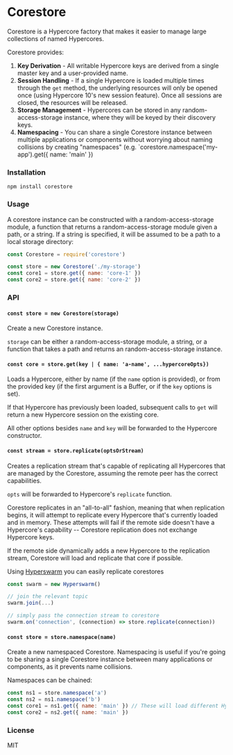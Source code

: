 # Corestore

Corestore is a Hypercore factory that makes it easier to manage large collections of named Hypercores.

Corestore provides:
1. __Key Derivation__ - All writable Hypercore keys are derived from a single master key and a user-provided name.
2. __Session Handling__ - If a single Hypercore is loaded multiple times through the `get` method, the underlying resources will only be opened once (using Hypercore 10's new session feature). Once all sessions are closed, the resources will be released.
3. __Storage Management__ - Hypercores can be stored in any random-access-storage instance, where they will be keyed by their discovery keys.
4. __Namespacing__ - You can share a single Corestore instance between multiple applications or components without worrying about naming collisions by creating "namespaces" (e.g. `corestore.namespace('my-app').get({ name: 'main' }) 

### Installation
`npm install corestore`

### Usage
A corestore instance can be constructed with a random-access-storage module, a function that returns a random-access-storage module given a path, or a string. If a string is specified, it will be assumed to be a path to a local storage directory:
```js
const Corestore = require('corestore')

const store = new Corestore('./my-storage')
const core1 = store.get({ name: 'core-1' })
const core2 = store.get({ name: 'core-2' })
```

### API
#### `const store = new Corestore(storage)`
Create a new Corestore instance.

`storage` can be either a random-access-storage module, a string, or a function that takes a path and returns an random-access-storage instance.

#### `const core = store.get(key | { name: 'a-name', ...hypercoreOpts})`
Loads a Hypercore, either by name (if the `name` option is provided), or from the provided key (if the first argument is a Buffer, or if the `key` options is set).

If that Hypercore has previously been loaded, subsequent calls to `get` will return a new Hypercore session on the existing core.

All other options besides `name` and `key` will be forwarded to the Hypercore constructor.

#### `const stream = store.replicate(optsOrStream)`
Creates a replication stream that's capable of replicating all Hypercores that are managed by the Corestore, assuming the remote peer has the correct capabilities.

`opts` will be forwarded to Hypercore's `replicate` function.

Corestore replicates in an "all-to-all" fashion, meaning that when replication begins, it will attempt to replicate every Hypercore that's currently loaded and in memory. These attempts will fail if the remote side doesn't have a Hypercore's capability -- Corestore replication does not exchange Hypercore keys.

If the remote side dynamically adds a new Hypercore to the replication stream, Corestore will load and replicate that core if possible.

Using [Hyperswarm](https://github.com/hyperswarm/hyperswarm) you can easily replicate corestores

``` js
const swarm = new Hyperswarm()

// join the relevant topic
swarm.join(...)

// simply pass the connection stream to corestore
swarm.on('connection', (connection) => store.replicate(connection))
```

#### `const store = store.namespace(name)`
Create a new namespaced Corestore. Namespacing is useful if you're going to be sharing a single Corestore instance between many applications or components, as it prevents name collisions.

Namespaces can be chained:
```js
const ns1 = store.namespace('a')
const ns2 = ns1.namespace('b')
const core1 = ns1.get({ name: 'main' }) // These will load different Hypercores
const core2 = ns2.get({ name: 'main' })
```

### License
MIT

